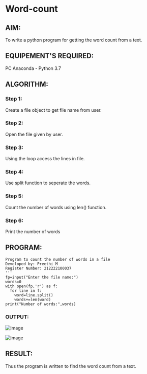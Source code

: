 # Word-count
## AIM:
To write a python program for getting the word count from a text.
## EQUIPEMENT'S REQUIRED: 
PC
Anaconda - Python 3.7
## ALGORITHM: 
### Step 1:
Create a file object to get file name from user.
### Step 2: 
 Open the file given by user.
### Step 3: 
Using the loop access the lines in file.
### Step 4:  
Use split function to seperate the words.
### Step 5: 
Count the number of words using len() function.
### Step 6: 
Print the number of words
## PROGRAM:
```
Program to count the number of words in a file
Developed by: Preethi M
Register Number: 212222100037
'''
fp=input("Enter the file name:")
words=0
with open(fp,'r') as f:
  for line in f:
    word=line.split()
    words+=len(word)
print("Number of words:",words)
```
### OUTPUT:
![image](https://github.com/GitPreethiHub/Word-count/assets/119475585/abefa592-3b84-449e-8adf-db284e0403bc)

![image](https://github.com/GitPreethiHub/Word-count/assets/119475585/939f8fc3-2074-4dc1-bf4a-326f610f3ac6)

## RESULT:
Thus the program is written to find the word count from a text.
